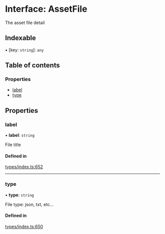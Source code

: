 # Interface: AssetFile

The asset file detail

## Indexable

▪ [key: `string`]: `any`

## Table of contents

### Properties

- [label](AssetFile.md#label)
- [type](AssetFile.md#type)

## Properties

### label

• **label**: `string`

File title

#### Defined in

[types/index.ts:652](https://github.com/nevermined-io/components-catalog/blob/28115b3/lib/src/types/index.ts#L652)

___

### type

• **type**: `string`

File type: json, txt, etc...

#### Defined in

[types/index.ts:650](https://github.com/nevermined-io/components-catalog/blob/28115b3/lib/src/types/index.ts#L650)
